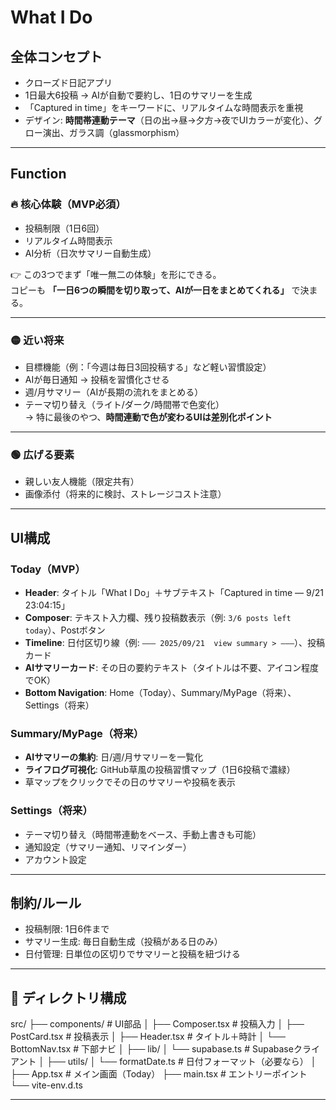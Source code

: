# What I Do

## 全体コンセプト
- クローズド日記アプリ  
- 1日最大6投稿 → AIが自動で要約し、1日のサマリーを生成  
- 「Captured in time」をキーワードに、リアルタイムな時間表示を重視  
- デザイン: **時間帯連動テーマ**（日の出→昼→夕方→夜でUIカラーが変化）、グロー演出、ガラス調（glassmorphism）

---

## Function

### 🔥 核心体験（MVP必須）
- 投稿制限（1日6回）  
- リアルタイム時間表示  
- AI分析（日次サマリー自動生成）  

👉 この3つでまず「唯一無二の体験」を形にできる。  
コピーも **「一日6つの瞬間を切り取って、AIが一日をまとめてくれる」** で決まる。  

---

### 🟡 近い将来
- 目標機能（例：「今週は毎日3回投稿する」など軽い習慣設定）  
- AIが毎日通知 → 投稿を習慣化させる  
- 週/月サマリー（AIが長期の流れをまとめる）  
- テーマ切り替え（ライト/ダーク/時間帯で色変化）  
  → 特に最後のやつ、**時間連動で色が変わるUIは差別化ポイント**  

---

### 🟢 広げる要素
- 親しい友人機能（限定共有）  
- 画像添付（将来的に検討、ストレージコスト注意）  

---

## UI構成

### Today（MVP）
- **Header**: タイトル「What I Do」＋サブテキスト「Captured in time — 9/21 23:04:15」  
- **Composer**: テキスト入力欄、残り投稿数表示（例: `3/6 posts left today`）、Postボタン  
- **Timeline**: 日付区切り線（例: `——— 2025/09/21  view summary > ———`）、投稿カード  
- **AIサマリーカード**: その日の要約テキスト（タイトルは不要、アイコン程度でOK）  
- **Bottom Navigation**: Home（Today）、Summary/MyPage（将来）、Settings（将来）  

### Summary/MyPage（将来）
- **AIサマリーの集約**: 日/週/月サマリーを一覧化  
- **ライフログ可視化**: GitHub草風の投稿習慣マップ（1日6投稿で濃緑）  
- 草マップをクリックでその日のサマリーや投稿を表示  

### Settings（将来）
- テーマ切り替え（時間帯連動をベース、手動上書きも可能）  
- 通知設定（サマリー通知、リマインダー）  
- アカウント設定  

---

## 制約/ルール
- 投稿制限: 1日6件まで  
- サマリー生成: 毎日自動生成（投稿がある日のみ）  
- 日付管理: 日単位の区切りでサマリーと投稿を紐づける  

---

## 📂 ディレクトリ構成

src/
├── components/ # UI部品
│ ├── Composer.tsx # 投稿入力
│ ├── PostCard.tsx # 投稿表示
│ ├── Header.tsx # タイトル＋時計
│ └── BottomNav.tsx # 下部ナビ
│
├── lib/
│ └── supabase.ts # Supabaseクライアント
│
├── utils/
│ └── formatDate.ts # 日付フォーマット（必要なら）
│
├── App.tsx # メイン画面（Today）
├── main.tsx # エントリーポイント
└── vite-env.d.ts

---